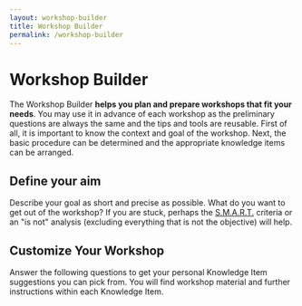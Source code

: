 ```yaml
---
layout: workshop-builder
title: Workshop Builder
permalink: /workshop-builder
---
```


# Workshop Builder
The Workshop Builder **helps you plan and prepare workshops that fit your needs**. You may use it in advance of each workshop as the preliminary questions are always the same and the tips and tools are reusable. First of all, it is important to know the context and goal of the workshop. Next, the basic procedure can be determined and the appropriate knowledge items can be arranged. 

## Define your aim
Describe your goal as short and precise as possible. What do you want to get out of the workshop? If you are stuck, perhaps the [S.M.A.R.T.]({{site.baseurl}}/terms/smart) criteria or an "is not" analysis (excluding everything that is not the objective) will help.

## Customize Your Workshop
Answer the following questions to get your personal Knowledge Item suggestions you can pick from. You will find workshop material and further instructions within each Knowledge Item.

<!--  OPTIONS
  **face-to-face collaboration**
  **co-located / distributed work**

  **Thematic**. Search Best Practices within [technology](technology), [user experience](ux), [design](design) or [society](society). 
  **Problem-oriented**. Search all [Best Practices](best-practices)
  **Technology-oriented**. Search [Concepts]({{site.baseurl}}/resources/#concepts)
  **Deep-Dive**. Search by Keyword or browse [Terms]({{site.baseurl}}/resources/#terms)
  **Explorative**. Take a nap, start at the beginning of the page or let your cat browse SCI-KB -->







